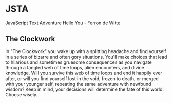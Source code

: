 # JSTA
JavaScript Text Adventure
Hello You - Ferron de Witte

## The Clockwork
In "The Clockwork" you wake up with a splitting headache and find yourself in a series of bizarre and often gory situations. You'll make choices that lead to hilarious and sometimes gruesome consequences as you navigate through a tangled web of time loops, alien encounters, and divine knowledge. Will you survive this web of time loops and end it happily ever after, or will you find yourself lost in the void, frozen to death, or merged with your younger self, repeating the same adventure with newfound wisdom? Keep in mind, your decisions will determine the fate of this world. Choose wisely.